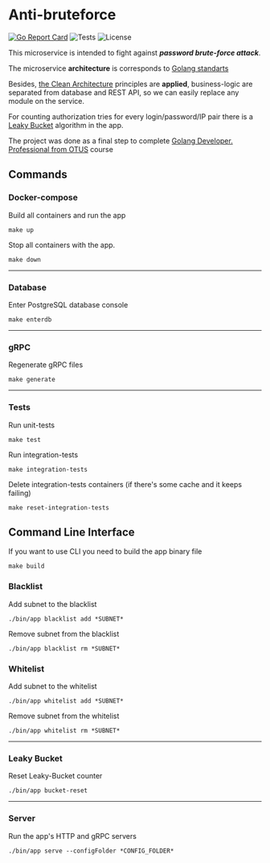 # Anti-bruteforce

[![Go Report Card](https://goreportcard.com/badge/github.com/thewolf27/anti-bruteforce)](https://goreportcard.com/report/github.com/thewolf27/anti-bruteforce)
![Tests](https://github.com/thewolf27/anti-bruteforce/actions/workflows/tests.yml/badge.svg)
![License](https://img.shields.io/github/license/thewolf27/anti-bruteforce)

This microservice is intended to fight against ***password brute-force attack***.

The microservice **architecture** is corresponds to [Golang standarts](https://github.com/golang-standards/project-layout)

Besides, [the Clean Architecture](https://clevercoder.net/2018/09/08/clean-architecture-summary-review/) principles are **applied**, business-logic are separated from database and REST API, so we can easily replace any module on the service.

For counting authorization tries for every login/password/IP pair there is a [Leaky Bucket](https://en.wikipedia.org/wiki/Leaky_bucket) algorithm in the app.

The project was done as a final step to complete [Golang Developer. Professional from OTUS](https://otus.ru/lessons/golang-professional/) course

## Commands

### Docker-compose

Build all containers and run the app
```
make up
```

Stop all containers with the app.
```
make down
```

---

### Database

Enter PostgreSQL database console
```
make enterdb
```

---

### gRPC

Regenerate gRPC files
```
make generate
```

---

### Tests

Run unit-tests
```
make test
```

Run integration-tests
```
make integration-tests
```

Delete integration-tests containers (if there's some cache and it keeps failing)
```
make reset-integration-tests
```

## Command Line Interface

If you want to use CLI you need to build the app binary file 
```
make build
```

### Blacklist

Add subnet to the blacklist
```
./bin/app blacklist add *SUBNET*
```

Remove subnet from the blacklist
```
./bin/app blacklist rm *SUBNET*
```

### Whitelist

Add subnet to the whitelist
```
./bin/app whitelist add *SUBNET*
```

Remove subnet from the whitelist
```
./bin/app whitelist rm *SUBNET*
```

---

### Leaky Bucket

Reset Leaky-Bucket counter
```
./bin/app bucket-reset
```

---

### Server

Run the app's HTTP and gRPC servers
```
./bin/app serve --configFolder *CONFIG_FOLDER*
```

